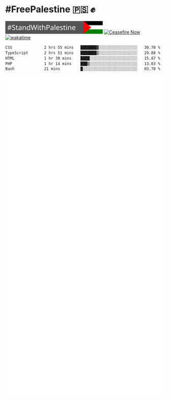 # #FreePalestine 🇵🇸 ✊

[![github](https://raw.githubusercontent.com/saedyousef/StandWithPalestine/main/badges/flat/StandWithPalestine.svg)](https://github.com/saedyousef/StandWithPalestine)
[![Ceasefire Now](https://badge.techforpalestine.org/default)](https://techforpalestine.org/learn-more)
[![wakatime](https://wakatime.com/badge/user/03bf07e2-4c78-4826-8603-8922f0241061.svg)](https://wakatime.com/@03bf07e2-4c78-4826-8603-8922f0241061)
<!-- [![committers.top badge](https://user-badge.committers.top/jordan_private/saedyousef.svg)](https://user-badge.committers.top/jordan_private/saedyousef) -->

<!-- ![Profile Views](https://visitor-badge.glitch.me/badge?page_id=saedyousef.saedyousef&left_color=grey&right_color=blue&left_text=👀+Profile+Views) -->



<!-- <img src="https://github-readme-stats.vercel.app/api?username=saedyousef&show_icons=true&count_private=true" width="100%" /> --> 

<!--START_SECTION:waka-->

```txt
CSS              2 hrs 55 mins   ███████▓░░░░░░░░░░░░░░░░░   30.70 %
TypeScript       2 hrs 51 mins   ███████▒░░░░░░░░░░░░░░░░░   29.88 %
HTML             1 hr 30 mins    ████░░░░░░░░░░░░░░░░░░░░░   15.87 %
PHP              1 hr 14 mins    ███▒░░░░░░░░░░░░░░░░░░░░░   13.03 %
Bash             21 mins         █░░░░░░░░░░░░░░░░░░░░░░░░   03.70 %
```

<!--END_SECTION:waka-->
    
<!-- ![github contribution grid snake animation](https://raw.githubusercontent.com/saedyousef/saedyousef/output/github-contribution-grid-snake.svg) -->


![Metrics](./github-metrics.svg)